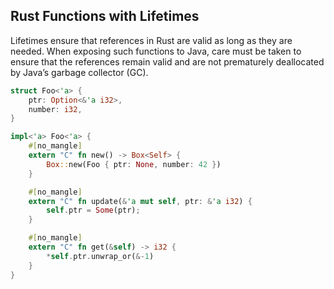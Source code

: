 ## Rust Functions with Lifetimes

Lifetimes ensure that references in Rust are valid as long as they are needed. When exposing such functions to Java, care must be taken to ensure that the references remain valid and are not prematurely deallocated by Java’s garbage collector (GC).

```rust
struct Foo<'a> {
    ptr: Option<&'a i32>,
    number: i32,
}

impl<'a> Foo<'a> {
    #[no_mangle]
    extern "C" fn new() -> Box<Self> {
        Box::new(Foo { ptr: None, number: 42 })
    }

    #[no_mangle]
    extern "C" fn update(&'a mut self, ptr: &'a i32) {
        self.ptr = Some(ptr);
    }

    #[no_mangle]
    extern "C" fn get(&self) -> i32 {
        *self.ptr.unwrap_or(&-1)
    }
}
```
